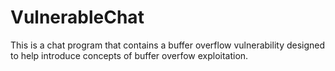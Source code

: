 VulnerableChat
==============

This is a chat program that contains a buffer overflow vulnerability designed to help introduce concepts of buffer overfow exploitation.